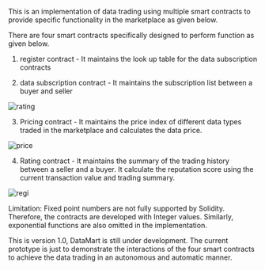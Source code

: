 This is an implementation of data trading using multiple smart contracts to provide specific functionality in the marketplace as given below.

There are four smart contracts specifically designed to perform function as given below.

1) register contract - It maintains the look up table for the data subscription contracts

2) data subscription contract - It maintains the subscription list between a buyer and seller

![rating](https://user-images.githubusercontent.com/58245210/73608827-b69c9d80-461b-11ea-92f1-b0e404861ac2.png)

3) Pricing contract - It maintains the price index of different data types traded in the marketplace and calculates the data price.

![price](https://user-images.githubusercontent.com/58245210/73608892-4c382d00-461c-11ea-99fc-7e19ed013ab2.png)

4) Rating contract - It maintains the summary of the trading history between a seller and a buyer. It calculate the reputation score using the current transaction value and trading summary.

![regi](https://user-images.githubusercontent.com/58245210/73608890-49d5d300-461c-11ea-8ca4-8bc453e0c5e6.png)


Limitation: Fixed point numbers are not fully supported by Solidity. Therefore, the contracts are developed with Integer values.
            Similarly, exponential functions are also omitted in the implementation.


This is version 1.0, DataMart is still under development. The current prototype is just to demonstrate the interactions of the four smart contracts to achieve the data trading in an autonomous and automatic manner.
